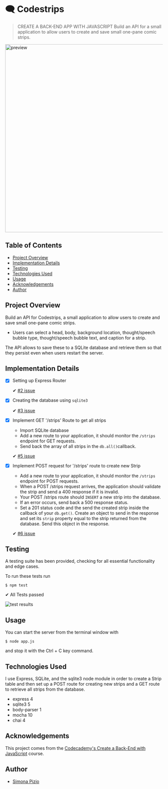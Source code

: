 # 🗨 Codestrips
> CREATE A BACK-END APP WITH JAVASCRIPT
Build an API for a small application to allow users to create and save small one-pane comic strips.

<img src="" width="600px" alt="preview" title="preview"/>

## Table of Contents
* [Project Overview](#project-overview)
* [Implementation Details](#implementation-details)
* [Testing](#testing)
* [Technologies Used](#technologies-used)
* [Usage](#usage)
* [Acknowledgements](#acknowledgements)
* [Author](#author)


## Project Overview

Build an API for Codestrips, a small application to allow users to create and save small one-pane comic strips. 
- Users can select a head, body, background location, thought/speech bubble type, thought/speech bubble text, and caption for a strip.

The API allows to save these to a SQLite database and retrieve them so that they persist even when users restart the server.

## Implementation Details

- [x] Setting up Express Router

  ✔ [#2 issue](https://github.com/SimonaPiz/Codestrips/issues/2)

- [x] Creating the database using `sqlite3`

  ✔ [#3 issue](https://github.com/SimonaPiz/Codestrips/issues/3)

- [x] Implement GET '/strips' Route to get all strips
  - Import SQLite database
  - Add a new route to your application, it should monitor the `/strips` endpoint for GET requests.
  - Send back the array of all strips in the `db.all()`callback. 

  ✔ [#5 issue](https://github.com/SimonaPiz/Codestrips/issues/5)

- [x] Implement POST request for '/strips' route to create new Strip

  - Add a new route to your application, it should monitor the `/strips` endpoint for POST requests.
  - When a POST /strips request arrives, the application should validate the strip and send a 400 response if it is invalid.
  - Your POST /strips route should `INSERT` a new strip into the database.
  - If an error occurs, send back a 500 response status.
  - Set a 201 status code and the send the created strip inside the callback of your `db.get()`. Create an object to send in the response and set its `strip` property equal to the strip returned from the database. Send this object in the response.

  ✔ [#6 issue](https://github.com/SimonaPiz/Codestrips/issues/6)

## Testing

A testing suite has been provided, checking for all essential functionality and edge cases.

To run these tests run 
```
$ npm test
```

✔ All Tests passed

![test results](https://user-images.githubusercontent.com/91121660/280332217-9f4460b3-22b0-4a07-a2ec-e0aae507af38.png)

## Usage

You can start the server from the terminal window with 
```
$ node app.js
```
and stop it with the Ctrl + C key command.

## Technologies Used

I use Express, SQLite, and the sqlite3 node module in order to create a Strip table and then set up a POST route for creating new strips and a GET route to retrieve all strips from the database.

  - express 4
  - sqlite3 5
  - body-parser 1
  - mocha 10
  - chai 4

  ## Acknowledgements

This project comes from the [Codecademy's Create a Back-End with JavaScript](https://www.codecademy.com/learn/paths/create-a-back-end-app-with-javascript) course.

## Author

- [Simona Pizio](https://github.com/SimonaPiz)
